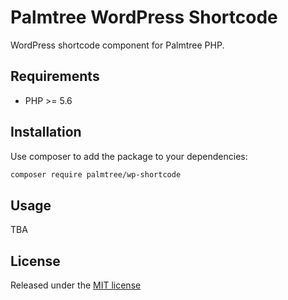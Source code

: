 # Palmtree WordPress Shortcode

WordPress shortcode component for Palmtree PHP.

## Requirements
* PHP >= 5.6

## Installation

Use composer to add the package to your dependencies:
```bash
composer require palmtree/wp-shortcode
```

## Usage
TBA

## License

Released under the [MIT license](LICENSE)
